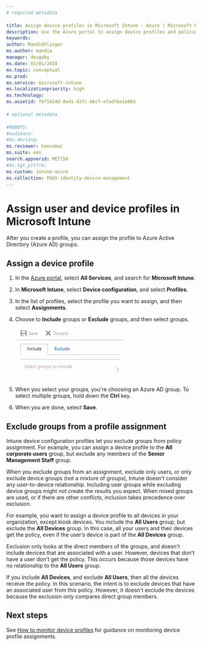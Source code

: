 ```yaml
---
# required metadata

title: Assign device profiles in Microsoft Intune - Azure | Microsoft Docs
description: Use the Azure portal to assign device profiles and policies to users and devices. Learn how to exclude groups from a profile assignment in Microsoft InTune.
keywords:
author: MandiOhlinger
ms.author: mandia
manager: dougeby
ms.date: 03/01/2018
ms.topic: conceptual
ms.prod:
ms.service: microsoft-intune
ms.localizationpriority: high
ms.technology:
ms.assetid: f6f5414d-0e41-42fc-b6cf-e7ad76e1e06d

# optional metadata

#ROBOTS:
#audience:
#ms.devlang:
ms.reviewer: heenamac
ms.suite: ems
search.appverid: MET150
#ms.tgt_pltfrm:
ms.custom: intune-azure
ms.collection: M365-identity-device-management
---
```


# Assign user and device profiles in Microsoft Intune

After you create a profile, you can assign the profile to Azure Active Directory (Azure AD) groups.

## Assign a device profile

1. In the [Azure portal](https://portal.azure.com), select **All Services**, and search for **Microsoft Intune**.
2. In **Microsoft Intune**, select **Device configuration**, and select **Profiles**.
3. In the list of profiles, select the profile you want to assign, and then select **Assignments**.
4. Choose to **Include** groups or **Exclude** groups, and then select groups.  

    ![Screenshot of options to include or exclude groups from a profile assignment](./media/group-include-exclude.png)

5. When you select your groups, you're choosing an Azure AD group. To select multiple groups, hold down the **Ctrl** key.
6. When you are done, select **Save**.

## Exclude groups from a profile assignment

Intune device configuration profiles let you exclude groups from policy assignment. For example, you can assign a device profile to the **All corporate users** group, but exclude any members of the **Senior Management Staff** group.

When you exclude groups from an assignment, exclude only users, or only exclude device groups (not a mixture of groups), Intune doesn't consider any user-to-device relationship. Including user groups while excluding device groups might not create the results you expect. When mixed groups are used, or if there are other conflicts, inclusion takes precedence over exclusion.

For example, you want to assign a device profile to all devices in your organization, except kiosk devices. You include the **All Users** group, but exclude the **All Devices** group. In this case, all your users and their devices get the policy, even if the user’s device is part of the **All Devices** group.

Exclusion only looks at the direct members of the groups, and doesn't include devices that are associated with a user. However, devices that don't have a user don't get the policy. This occurs because those devices have no relationship to the **All Users** group.

If you include **All Devices**, and exclude **All Users**, then all the devices receive the policy. In this scenario, the intent is to exclude devices that have an associated user from this policy. However, it doesn't exclude the devices because the exclusion only compares direct group members.

## Next steps
See [How to monitor device profiles](device-profile-monitor.md) for guidance on monitoring device profile assignments.

